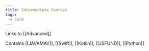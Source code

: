 ```yaml
---
title: Intermediate Courses
tags:
  - core
---
```

Links to [[Advanced]]

Contains [[JAVAMAV]], [[Swift]], [[Kotlin]], [[JSFUND]], [[Python]]
